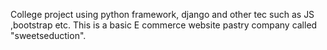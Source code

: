College project using python framework, django and other tec such as JS ,bootstrap etc. This is a basic E commerce website pastry company called "sweetseduction".
